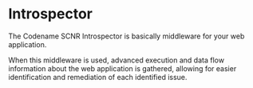 # Introspector

The Codename SCNR Introspector is basically middleware for your web application.

When this middleware is used, advanced execution and data flow information about
the web application is gathered, allowing for easier identification and remediation of
each identified issue.
